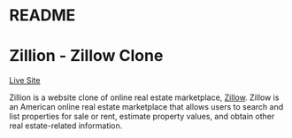 # README

# Zillion - Zillow Clone
[Live Site](https://authenticate-me-a23z.onrender.com/)

Zillion is a website clone of online real estate marketplace, [Zillow](Zillow.com). Zillow is an American online real estate marketplace that allows users to search and list properties for sale or rent, estimate property values, and obtain other real estate-related information.
